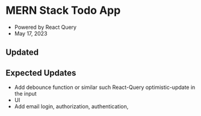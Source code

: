 # MERN Stack Todo App

- Powered by React Query
- May 17, 2023

## Updated

## Expected Updates

- Add debounce function or similar such React-Query optimistic-update in the input
- UI
- Add email login, authorization, authentication,
